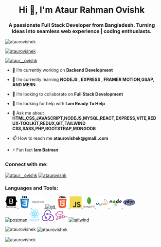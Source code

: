 <h1 align="center">Hi 👋, I'm Ataur Rahman Ovishk</h1>
<h3 align="center">A passionate Full Stack Developer from Bangladesh. Turning ideas into seamless web experience | coding enthusiasts.</h3>

<p align="left"> <img src="https://komarev.com/ghpvc/?username=ataurovishek&label=Profile%20views&color=0e75b6&style=flat" alt="ataurovishek" /> </p>

<p align="left"> <a href="https://github.com/ryo-ma/github-profile-trophy"><img src="https://github-profile-trophy.vercel.app/?username=ataurovishek" alt="ataurovishek" /></a> </p>

<p align="left"> <a href="https://twitter.com/ataur__ovishk" target="blank"><img src="https://img.shields.io/twitter/follow/ataur__ovishk?logo=twitter&style=for-the-badge" alt="ataur__ovishk" /></a> </p>

- 🔭 I’m currently working on **Backend Development**

- 🌱 I’m currently learning **NODEJS , EXPRESS , FRAMER MOTION,GSAP, AND MERN**

- 👯 I’m looking to collaborate on **Full Stack Development**

- 🤝 I’m looking for help with **I am Ready To Help**

- 💬 Ask me about **HTML,CSS,JAVASCRIPT,NODEJS,MYSQL,REACT,EXPRESS,VITE,REDUX-TOOLKIT,REDUX,GIT,TAILWIND CSS,SASS,PHP,BOOTSTRAP,MONGODB**

- 📫 How to reach me **ataurovishek@gmail..com**

- ⚡ Fun fact **Iam Batman**

<h3 align="left">Connect with me:</h3>
<p align="left">
<a href="https://twitter.com/ataur__ovishk" target="blank"><img align="center" src="https://raw.githubusercontent.com/rahuldkjain/github-profile-readme-generator/master/src/images/icons/Social/twitter.svg" alt="ataur__ovishk" height="30" width="40" /></a>
<a href="https://linkedin.com/in/ataurovishk" target="blank"><img align="center" src="https://raw.githubusercontent.com/rahuldkjain/github-profile-readme-generator/master/src/images/icons/Social/linked-in-alt.svg" alt="ataurovishk" height="30" width="40" /></a>
</p>

<h3 align="left">Languages and Tools:</h3>
<p align="left"> <a href="https://getbootstrap.com" target="_blank" rel="noreferrer"> <img src="https://raw.githubusercontent.com/devicons/devicon/master/icons/bootstrap/bootstrap-plain-wordmark.svg" alt="bootstrap" width="40" height="40"/> </a> <a href="https://www.w3schools.com/css/" target="_blank" rel="noreferrer"> <img src="https://raw.githubusercontent.com/devicons/devicon/master/icons/css3/css3-original-wordmark.svg" alt="css3" width="40" height="40"/> </a> <a href="https://expressjs.com" target="_blank" rel="noreferrer"> <img src="https://raw.githubusercontent.com/devicons/devicon/master/icons/express/express-original-wordmark.svg" alt="express" width="40" height="40"/> </a> <a href="https://git-scm.com/" target="_blank" rel="noreferrer"> <img src="https://www.vectorlogo.zone/logos/git-scm/git-scm-icon.svg" alt="git" width="40" height="40"/> </a> <a href="https://www.w3.org/html/" target="_blank" rel="noreferrer"> <img src="https://raw.githubusercontent.com/devicons/devicon/master/icons/html5/html5-original-wordmark.svg" alt="html5" width="40" height="40"/> </a> <a href="https://developer.mozilla.org/en-US/docs/Web/JavaScript" target="_blank" rel="noreferrer"> <img src="https://raw.githubusercontent.com/devicons/devicon/master/icons/javascript/javascript-original.svg" alt="javascript" width="40" height="40"/> </a> <a href="https://www.mongodb.com/" target="_blank" rel="noreferrer"> <img src="https://raw.githubusercontent.com/devicons/devicon/master/icons/mongodb/mongodb-original-wordmark.svg" alt="mongodb" width="40" height="40"/> </a> <a href="https://www.mysql.com/" target="_blank" rel="noreferrer"> <img src="https://raw.githubusercontent.com/devicons/devicon/master/icons/mysql/mysql-original-wordmark.svg" alt="mysql" width="40" height="40"/> </a> <a href="https://nodejs.org" target="_blank" rel="noreferrer"> <img src="https://raw.githubusercontent.com/devicons/devicon/master/icons/nodejs/nodejs-original-wordmark.svg" alt="nodejs" width="40" height="40"/> </a> <a href="https://www.php.net" target="_blank" rel="noreferrer"> <img src="https://raw.githubusercontent.com/devicons/devicon/master/icons/php/php-original.svg" alt="php" width="40" height="40"/> </a> <a href="https://postman.com" target="_blank" rel="noreferrer"> <img src="https://www.vectorlogo.zone/logos/getpostman/getpostman-icon.svg" alt="postman" width="40" height="40"/> </a> <a href="https://reactjs.org/" target="_blank" rel="noreferrer"> <img src="https://raw.githubusercontent.com/devicons/devicon/master/icons/react/react-original-wordmark.svg" alt="react" width="40" height="40"/> </a> <a href="https://redux.js.org" target="_blank" rel="noreferrer"> <img src="https://raw.githubusercontent.com/devicons/devicon/master/icons/redux/redux-original.svg" alt="redux" width="40" height="40"/> </a> <a href="https://sass-lang.com" target="_blank" rel="noreferrer"> <img src="https://raw.githubusercontent.com/devicons/devicon/master/icons/sass/sass-original.svg" alt="sass" width="40" height="40"/> </a> <a href="https://tailwindcss.com/" target="_blank" rel="noreferrer"> <img src="https://www.vectorlogo.zone/logos/tailwindcss/tailwindcss-icon.svg" alt="tailwind" width="40" height="40"/> </a> </p>

<p><img align="left" src="https://github-readme-stats.vercel.app/api/top-langs?username=ataurovishek&show_icons=true&locale=en&layout=compact" alt="ataurovishek" /></p>

<p>&nbsp;<img align="center" src="https://github-readme-stats.vercel.app/api?username=ataurovishek&show_icons=true&locale=en" alt="ataurovishek" /></p>

<p><img align="center" src="https://github-readme-streak-stats.herokuapp.com/?user=ataurovishek&" alt="ataurovishek" /></p>
